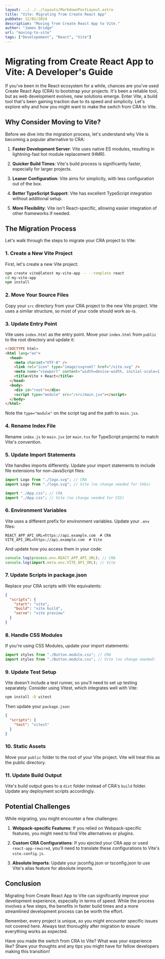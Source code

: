```yaml
---
layout: ../../../layouts/MarkdownPostLayout.astro
title: "Vite: Migrating from Create React App"
pubDate: 12/01/2024
description: "Moving from Create React App to Vite."
author: "James Bridge"
url: "moving-to-vite"
tags: ["Developement", "React", "Vite"]
---
```


# Migrating from Create React App to Vite: A Developer's Guide

If you've been in the React ecosystem for a while, chances are you've used Create React App (CRA) to bootstrap your projects. It's been a reliable tool, but as web development evolves, new solutions emerge. Enter Vite, a build tool that's been gaining traction due to its speed and simplicity. Let's explore why and how you might want to make the switch from CRA to Vite.

## Why Consider Moving to Vite?

Before we dive into the migration process, let's understand why Vite is becoming a popular alternative to CRA:

1. **Faster Development Server**: Vite uses native ES modules, resulting in lightning-fast hot module replacement (HMR).

2. **Quicker Build Times**: Vite's build process is significantly faster, especially for larger projects.

3. **Leaner Configuration**: Vite aims for simplicity, with less configuration out of the box.

4. **Better TypeScript Support**: Vite has excellent TypeScript integration without additional setup.

5. **More Flexibility**: Vite isn't React-specific, allowing easier integration of other frameworks if needed.

## The Migration Process

Let's walk through the steps to migrate your CRA project to Vite:

### 1. Create a New Vite Project

First, let's create a new Vite project:

```bash
npm create vite@latest my-vite-app -- --template react
cd my-vite-app
npm install
```

### 2. Move Your Source Files

Copy your `src` directory from your CRA project to the new Vite project. Vite uses a similar structure, so most of your code should work as-is.

### 3. Update Entry Point

Vite uses `index.html` as the entry point. Move your `index.html` from `public` to the root directory and update it:

```html
<!DOCTYPE html>
<html lang="en">
  <head>
    <meta charset="UTF-8" />
    <link rel="icon" type="image/svg+xml" href="/vite.svg" />
    <meta name="viewport" content="width=device-width, initial-scale=1.0" />
    <title>Vite + React</title>
  </head>
  <body>
    <div id="root"></div>
    <script type="module" src="/src/main.jsx"></script>
  </body>
</html>
```

Note the `type="module"` on the script tag and the path to `main.jsx`.

### 4. Rename Index File

Rename `index.js` to `main.jsx` (or `main.tsx` for TypeScript projects) to match Vite's convention.

### 5. Update Import Statements

Vite handles imports differently. Update your import statements to include file extensions for non-JavaScript files:

```javascript
import Logo from "./logo.svg"; // CRA
import Logo from "./logo.svg"; // Vite (no change needed for SVGs)

import "./App.css"; // CRA
import "./App.css"; // Vite (no change needed for CSS)
```

### 6. Environment Variables

Vite uses a different prefix for environment variables. Update your `.env` files:

```
REACT_APP_API_URL=https://api.example.com  # CRA
VITE_API_URL=https://api.example.com  # Vite
```

And update how you access them in your code:

```javascript
console.log(process.env.REACT_APP_API_URL); // CRA
console.log(import.meta.env.VITE_API_URL); // Vite
```

### 7. Update Scripts in package.json

Replace your CRA scripts with Vite equivalents:

```json
{
  "scripts": {
    "start": "vite",
    "build": "vite build",
    "serve": "vite preview"
  }
}
```

### 8. Handle CSS Modules

If you're using CSS Modules, update your import statements:

```javascript
import styles from "./Button.module.css"; // CRA
import styles from "./Button.module.css"; // Vite (no change needed)
```

### 9. Update Test Setup

Vite doesn't include a test runner, so you'll need to set up testing separately. Consider using Vitest, which integrates well with Vite:

```bash
npm install -D vitest
```

Then update your `package.json`:

```json
{
  "scripts": {
    "test": "vitest"
  }
}
```

### 10. Static Assets

Move your `public` folder to the root of your Vite project. Vite will treat this as the public directory.

### 11. Update Build Output

Vite's build output goes to a `dist` folder instead of CRA's `build` folder. Update any deployment scripts accordingly.

## Potential Challenges

While migrating, you might encounter a few challenges:

1. **Webpack-specific Features**: If you relied on Webpack-specific features, you might need to find Vite alternatives or plugins.

2. **Custom CRA Configurations**: If you ejected your CRA app or used `react-app-rewired`, you'll need to translate these configurations to Vite's `vite.config.js`.

3. **Absolute Imports**: Update your jsconfig.json or tsconfig.json to use Vite's alias feature for absolute imports.

## Conclusion

Migrating from Create React App to Vite can significantly improve your development experience, especially in terms of speed. While the process involves a few steps, the benefits in faster build times and a more streamlined development process can be worth the effort.

Remember, every project is unique, so you might encounter specific issues not covered here. Always test thoroughly after migration to ensure everything works as expected.

Have you made the switch from CRA to Vite? What was your experience like? Share your thoughts and any tips you might have for fellow developers making this transition!
